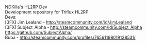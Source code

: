 NDKilla's HL2RP Dev<br>
Development repository for Triflux HL2RP<br>
Devs: <br>
[3FX] Jim Lealand - http://steamcommunity.com/id/JimLealand <br>
[3FX] Subject_Alpha - http://steamcommunity.com/id/Subject_Alpha https://github.com/SubjectAlpha/ <br>
Buba - http://steamcommunity.com/profiles/76561198019138531/<br>

